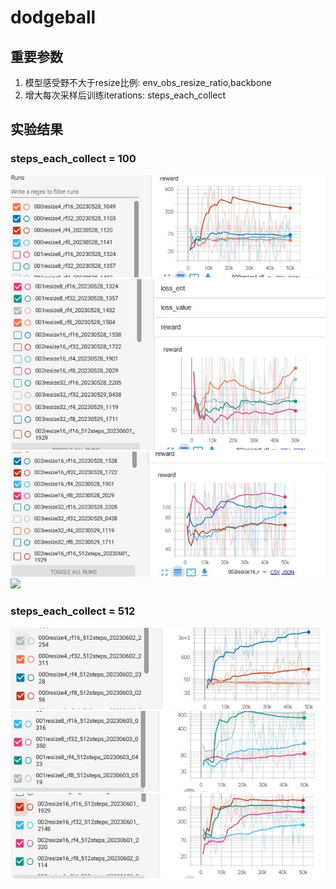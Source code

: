 # dodgeball

## 重要参数

1. 模型感受野不大于resize比例: env_obs_resize_ratio,backbone
2. 增大每次采样后训练iterations: steps_each_collect

## 实验结果
### steps_each_collect = 100
![](results/dodgeball/resize4_100steps.jpg)
![](results/dodgeball/resize8_100steps.jpg)
![](results/dodgeball/resize16_100steps.jpg)
![](results/dodgeball/resize32_100steps.jpg)

### steps_each_collect = 512
![](results/dodgeball/resize4_512steps.jpg)
![](results/dodgeball/resize8_512steps.jpg)
![](results/dodgeball/resize16_512steps.jpg)


